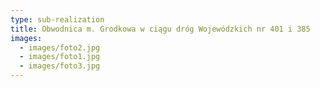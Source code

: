 ```yaml
---
type: sub-realization
title: Obwodnica m. Grodkowa w ciągu dróg Wojewódzkich nr 401 i 385
images:
  - images/foto2.jpg
  - images/foto1.jpg
  - images/foto3.jpg
---
```


